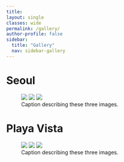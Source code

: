```yaml
---
title:
layout: single
classes: wide
permalink: /gallery/
author-profile: false
sidebar:
  title: "Gallery"
  nav: sidebar-gallery
---
```


# Seoul

<figure class="third">
	<img src="/assets/images/HyoKang.png">
	<img src="/assets/images/HyoKang.png">
	<img src="/assets/images/HyoKang.png">
	<figcaption>Caption describing these three images.</figcaption>
</figure>

# Playa Vista

<figure class="third">
	<img src="/assets/images/HyoKang.png">
	<img src="/assets/images/HyoKang.png">
	<img src="/assets/images/HyoKang.png">
	<figcaption>Caption describing these three images.</figcaption>
</figure>

